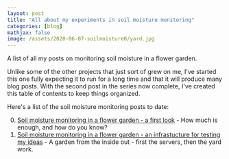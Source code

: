 ```yaml
---
layout: post
title: "All about my experiments in soil moisture monitoring"
categories: [blog]
mathjax: false
image: /assets/2020-06-07-soilmoisture0/yard.jpg
---
```

A list of all my posts on monitoring soil moisture in a flower garden.

Unlike some of the other projects that just sort of grew on me, I've started this one fully expecting it to run for a long time and that it will produce many blog posts.  With the second post in the series now complete, I've created this table of contents to keep things organized.

Here's a list of the soil moisture monitoring posts to date:

0. [Soil moisture monitoring in a flower garden - a first look](soilmoisture0) - How much is enough, and how do you know?
1. [Soil moisture monitoring in a flower garden - an infrastucture for testing my ideas](soilmoisture1) - A garden from the inside out - first the servers, then the yard work.
